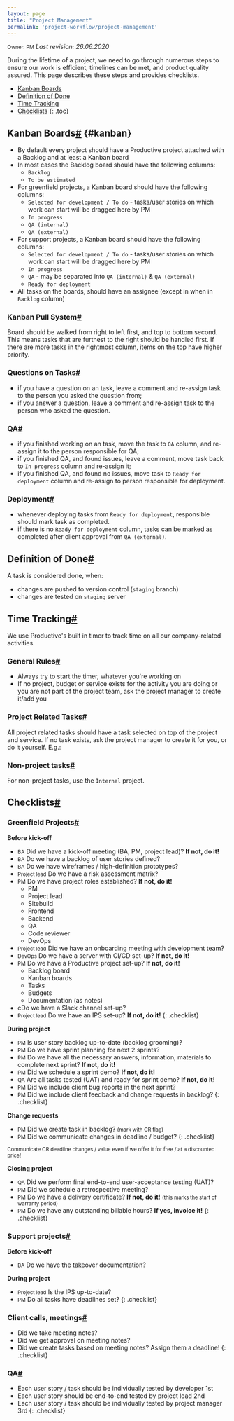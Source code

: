 ```yaml
---
layout: page
title: "Project Management"
permalink: 'project-workflow/project-management'
---
```

<small class="owner">Owner: PM</small> _Last revision: 26.06.2020_

During the lifetime of a project, we need to go through numerous steps to ensure our work is efficient, timelines can be met, and product quality assured. This page describes these steps and provides checklists.

- [Kanban Boards](#kanban)
- [Definition of Done](#definition-of-done)
- [Time Tracking](#time-tracking)
- [Checklists](#checklists)
{: .toc}

## Kanban Boards[#](#kanban) {#kanban}

- By default every project should have a Productive project attached with a Backlog and at least a Kanban board
- In most cases the Backlog board should have the following columns:
    - ```Backlog```
    - ```To be estimated```
- For greenfield projects, a Kanban board should have the following columns:
    - ```Selected for development / To do``` - tasks/user stories on which work can start will be dragged here by PM
    - ```In progress```
    - ```QA (internal)```
    - ```QA (external)```
- For support projects, a Kanban board should have the following columns:
    - ```Selected for development / To do``` - tasks/user stories on which work can start will be dragged here by PM
    - ```In progress```
    - ```QA``` - may be separated into ```QA (internal)``` & ```QA (external)```
    - ```Ready for deployment```
- All tasks on the boards, should have an assignee (except in when in ```Backlog``` column)

### Kanban Pull System[#](#kanban-pull-system)

Board should be walked from right to left first, and top to bottom second. This means tasks that are furthest to the right should be handled first. If there are more tasks in the rightmost column, items on the top have higher priority.

### Questions on Tasks[#](#kanban-questions)

- if you have a question on an task, leave a comment and re-assign task to the person you asked the question from;
- if you answer a question, leave a comment and re-assign task to the person who asked the question.

### QA[#](#kanban-qa)

- if you finished working on an task, move the task to ```QA``` column, and re-assign it to the person responsible for QA;
- if you finished QA, and found issues, leave a comment, move task back to ```In progress``` column and re-assign it;
- if you finished QA, and found no issues, move task to ```Ready for deployment``` column and re-assign to person responsible for deployment.

### Deployment[#](#kanban-deployment)

- whenever deploying tasks from ```Ready for deployment```, responsible should mark task as completed.
- if there is no ```Ready for deployment``` column, tasks can be marked as completed after client approval from ```QA (external)```. 

## Definition of Done[#](#definition-of-done)

A task is considered done, when:
- changes are pushed to version control (```staging``` branch)
- changes are tested on ```staging``` server

## Time Tracking[#](#time-tracking)
We use Productive's built in timer to track time on all our company-related activities.

### General Rules[#](#time-tracking-general-rules)

- Always try to start the timer, whatever you're working on
- If no project, budget or service exists for the activity you are doing or you are not part of the project team, ask the project manager to create it/add you

### Project Related Tasks[#](#time-tracking-project-related-tasks)

All project related tasks should have a task selected on top of the project and service. If no task exists, ask the project manager to create it for you, or do it yourself. E.g.:

### Non-project tasks[#](#time-tracking-non-project-tasks)

For non-project tasks, use the ```Internal``` project.

## Checklists[#](#checklists)

### Greenfield Projects[#](#checklists-greenfield-projects)
**Before kick-off**
- <small class="owner">BA</small> Did we have a kick-off meeting (BA, PM, project lead)? **If not, do it!**
- <small class="owner">BA</small> Do we have a backlog of user stories defined?
- <small class="owner">BA</small> Do we have wireframes / high-definition prototypes?
- <small class="owner">Project lead</small> Do we have a risk assessment matrix?
- <small class="owner">PM</small> Do we have project roles established? **If not, do it!**
    - PM
    - Project lead
    - Sitebuild
    - Frontend
    - Backend
    - QA
    - Code reviewer
    - DevOps
- <small class="owner">Project lead</small> Did we have an onboarding meeting with development team?
- <small class="owner">DevOps</small> Do we have a server with CI/CD set-up? **If not, do it!**
- <small class="owner">PM</small> Do we have a Productive project set-up? **If not, do it!**
    - Backlog board
    - Kanban boards
    - Tasks
    - Budgets
    - Documentation (as notes)
- cDo we have a Slack channel set-up?
- <small class="owner">Project lead</small> Do we have an IPS set-up? **If not, do it!**
{: .checklist}

**During project**
- <small class="owner">PM</small> Is user story backlog up-to-date (backlog grooming)?
- <small class="owner">PM</small> Do we have sprint planning for next 2 sprints?
- <small class="owner">PM</small> Do we have all the necessary answers, information, materials to complete next sprint? **If not, do it!**
- <small class="owner">PM</small> Did we schedule a sprint demo? **If not, do it!**
- <small class="owner">QA</small> Are all tasks tested (UAT) and ready for sprint demo? **If not, do it!**
- <small class="owner">PM</small> Did we include client bug reports in the next sprint?
- <small class="owner">PM</small> Did we include client feedback and change requests in backlog?
{: .checklist}

**Change requests**
- <small class="owner">PM</small> Did we create task in backlog? <small>(mark with CR flag)</small>
- <small class="owner">PM</small> Did we communicate changes in deadline / budget? 
{: .checklist}

<small class="note">Communicate CR deadline changes / value even if we offer it for free / at a discounted price!</small>

**Closing project**
- <small class="owner">QA</small> Did we perform final end-to-end user-acceptance testing (UAT)?
- <small class="owner">PM</small> Did we schedule a retrospective meeting?
- <small class="owner">PM</small> Do we have a delivery certificate? **If not, do it!** <small>(this marks the start of warranty period)</small>
- <small class="owner">PM</small> Do we have any outstanding billable hours? **If yes, invoice it!**
{: .checklist}

### Support projects[#](#checklists-support-projects)
**Before kick-off**
- <small class="owner">BA</small> Do we have the takeover documentation?

**During project**
- <small class="owner">Project lead</small> Is the IPS up-to-date?
- <small class="owner">PM</small> Do all tasks have deadlines set?
{: .checklist}

### Client calls, meetings[#](#checklists-meetings)
- Did we take meeting notes?
- Did we get approval on meeting notes?
- Did we create tasks based on meeting notes? Assign them a deadline!
{: .checklist}

### QA[#](#checklists-qa)
- Each user story / task should be individually tested by developer 1st
- Each user story should be end-to-end tested by project lead 2nd
- Each user story / task should be individually tested by project manager 3rd
{: .checklist}